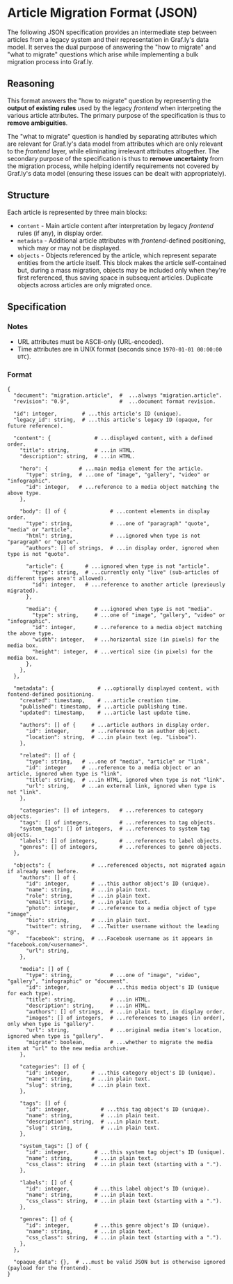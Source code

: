 # Article Migration Format (JSON)

The following JSON specification provides an intermediate step between articles from a legacy system and their representation in Graf.ly's data model. It serves the dual purpose of answering the "how to migrate" and "what to migrate" questions which arise while implementing a bulk migration process into Graf.ly.

## Reasoning

This format answers the "how to migrate" question by representing the **output of existing rules** used by the legacy _frontend_ when interpreting the various article attributes. The primary purpose of the specification is thus to **remove ambiguities**.

The "what to migrate" question is handled by separating attributes which are relevant for Graf.ly's data model from attributes which are only relevant to the _frontend_ layer, while eliminating irrelevant attributes altogether. The secondary purpose of the specification is thus to **remove uncertainty** from the migration process, while helping identify requirements not covered by Graf.ly's data model (ensuring these issues can be dealt with appropriately).

## Structure

Each article is represented by three main blocks:

* `content` - Main article content after interpretation by legacy _frontend_ rules (if any), in display order.
* `metadata` - Additional article attributes with _frontend_-defined positioning, which may or may not be displayed.
* `objects` - Objects referenced by the article, which represent separate entities from the article itself. This block makes the article self-contained but, during a mass migration, objects may be included only when they're first referenced, thus saving space in subsequent articles. Duplicate objects across articles are only migrated once.

## Specification

### Notes
* URL attributes must be ASCII-only (URL-encoded).
* Time attributes are in UNIX format (seconds since `1970-01-01 00:00:00 UTC`).

### Format
```
{
  "document": "migration.article",  #  ...always "migration.article".
  "revision": "0.9",                #  ...document format revision.

  "id": integer,        # ...this article's ID (unique).
  "legacy_id": string,  # ...this article's legacy ID (opaque, for future reference).

  "content": {              # ...displayed content, with a defined order.
    "title": string,        # ...in HTML.
    "description": string,  # ...in HTML.

    "hero": {          # ...main media element for the article.
      "type": string,  # ...one of "image", "gallery", "video" or "infographic".
      "id": integer,   # ...reference to a media object matching the above type.
    },

    "body": [] of {              # ...content elements in display order.
      "type": string,            # ...one of "paragraph" "quote", "media" or "article".
      "html": string,            # ...ignored when type is not "paragraph" or "quote".
      "authors": [] of strings,  # ...in display order, ignored when type is not "quote".

      "article": {       # ...ignored when type is not "article".
        "type": string,  # ...currently only "live" (sub-articles of different types aren't allowed).
        "id": integer,   # ...reference to another article (previously migrated).
      },

      "media": {            # ...ignored when type is not "media".
        "type": string,     # ...one of "image", "gallery", "video" or "infographic".
        "id": integer,      # ...reference to a media object matching the above type.
        "width": integer,   # ...horizontal size (in pixels) for the media box.
        "height": integer,  # ...vertical size (in pixels) for the media box.
      },
    },
  },

  "metadata": {              # ...optionally displayed content, with fontend-defined positioning.
    "created": timestamp,    # ...article creation time.
    "published": timestamp,  # ...article publishing time.
    "updated": timestamp,    # ...article last update time.

    "authors": [] of {     # ...article authors in display order.
      "id": integer,       # ...reference to an author object.
      "location": string,  # ...in plain text (eg. "Lisboa").
    },

    "related": [] of {
      "type": string,   # ...one of "media", "article" or "link".
      "id": integer     # ...reference to a media object or an article, ignored when type is "link".
      "title": string,  # ...in HTML, ignored when type is not "link".
      "url": string,    # ...an external link, ignored when type is not "link".
    },

    "categories": [] of integers,   # ...references to category objects.
    "tags": [] of integers,         # ...references to tag objects.
    "system_tags": [] of integers,  # ...references to system tag objects.
    "labels": [] of integers,       # ...references to label objects.
    "genres": [] of integers,       # ...references to genre objects.
  },

  "objects": {             # ...referenced objects, not migrated again if already seen before.
    "authors": [] of {
      "id": integer,       # ...this author object's ID (unique).
      "name": string,      # ...in plain text.
      "role": string,      # ...in plain text.
      "email": string,     # ...in plain text.
      "photo": integer,    # ...reference to a media object of type "image".
      "bio": string,       # ...in plain text.
      "twitter": string,   # ...Twitter username without the leading "@".
      "facebook": string,  # ...Facebook username as it appears in "facebook.com/<username>".
      "url": string,
    },

    "media": [] of {
      "type": string,            # ...one of "image", "video", "gallery", "infographic" or "document".
      "id": integer,             # ...this media object's ID (unique for each type).
      "title": string,           # ...in HTML.
      "description": string,     # ...in HTML.
      "authors": [] of strings,  # ...in plain text, in display order.
      "images": [] of integers,  # ...references to images (in order), only when type is "gallery".
      "url": string,             # ...original media item's location, ignored when type is "gallery".
      "migrate": boolean,        # ...whether to migrate the media item at "url" to the new media archive.
    },

    "categories": [] of {
      "id": integer,       # ...this category object's ID (unique).
      "name": string,      # ...in plain text.
      "slug": string,      # ...in plain text.
    },

    "tags": [] of {
      "id": integer,          # ...this tag object's ID (unique).
      "name": string,         # ...in plain text.
      "description": string,  # ...in plain text.
      "slug": string,         # ...in plain text.
    },

    "system_tags": [] of {
      "id": integer,        # ...this system tag object's ID (unique).
      "name": string,       # ...in plain text.
      "css_class": string   # ...in plain text (starting with a ".").
    },

    "labels": [] of {
      "id": integer,        # ...this label object's ID (unique).
      "name": string,       # ...in plain text.
      "css_class": string,  # ...in plain text (starting with a ".").
    },

    "genres": [] of {
      "id": integer,        # ...this genre object's ID (unique).
      "name": string,       # ...in plain text.
      "css_class": string,  # ...in plain text (starting with a ".").
    },
  },

  "opaque_data": {},  # ...must be valid JSON but is otherwise ignored (payload for the frontend).
}
```
